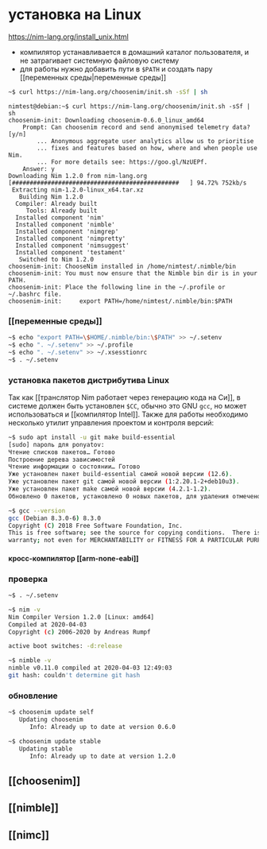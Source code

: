 # установка на Linux

https://nim-lang.org/install_unix.html

* компилятор устанавливается в домашний каталог пользователя, и не затрагивает системную файловую систему
* для работы нужно добавить пути в `$PATH` и создать пару [[переменных среды|переменные среды]]

```sh
~$ curl https://nim-lang.org/choosenim/init.sh -sSf | sh
```

```
nimtest@debian:~$ curl https://nim-lang.org/choosenim/init.sh -sSf | sh
choosenim-init: Downloading choosenim-0.6.0_linux_amd64
    Prompt: Can choosenim record and send anonymised telemetry data? [y/n]
        ... Anonymous aggregate user analytics allow us to prioritise
        ... fixes and features based on how, where and when people use Nim.
        ... For more details see: https://goo.gl/NzUEPf.
    Answer: y
Downloading Nim 1.2.0 from nim-lang.org
[###############################################   ] 94.72% 752kb/s
 Extracting nim-1.2.0-linux_x64.tar.xz
   Building Nim 1.2.0
  Compiler: Already built
     Tools: Already built
  Installed component 'nim'
  Installed component 'nimble'
  Installed component 'nimgrep'
  Installed component 'nimpretty'
  Installed component 'nimsuggest'
  Installed component 'testament'
   Switched to Nim 1.2.0
choosenim-init: ChooseNim installed in /home/nimtest/.nimble/bin
choosenim-init: You must now ensure that the Nimble bin dir is in your PATH.
choosenim-init: Place the following line in the ~/.profile or ~/.bashrc file.
choosenim-init:     export PATH=/home/nimtest/.nimble/bin:$PATH
```
### [[переменные среды]]

```sh
~$ echo "export PATH=\$HOME/.nimble/bin:\$PATH" >> ~/.setenv
~$ echo ". ~/.setenv" >> ~/.profile
~$ echo ". ~/.setenv" >> ~/.xsesstionrc
~$ . ~/.setenv
```
### установка пакетов дистрибутива Linux

Так как [[транслятор Nim работает через генерацию кода на Си]], в системе должен быть установлен `$CC`, обычно это GNU `gcc`, но может использоваться и [[компилятор Intel]]. Также для работы необходимо несколько утилит управления проектом и контроля версий:
```sh
~$ sudo apt install -u git make build-essential
[sudo] пароль для ponyatov: 
Чтение списков пакетов… Готово
Построение дерева зависимостей       
Чтение информации о состоянии… Готово
Уже установлен пакет build-essential самой новой версии (12.6).
Уже установлен пакет git самой новой версии (1:2.20.1-2+deb10u3).
Уже установлен пакет make самой новой версии (4.2.1-1.2).
Обновлено 0 пакетов, установлено 0 новых пакетов, для удаления отмечено 0 пакетов, и 14 пакетов не обновлено.
```
```sh
~$ gcc --version
gcc (Debian 8.3.0-6) 8.3.0
Copyright (C) 2018 Free Software Foundation, Inc.
This is free software; see the source for copying conditions.  There is NO
warranty; not even for MERCHANTABILITY or FITNESS FOR A PARTICULAR PURPOSE.

```
#### кросс-компилятор [[arm-none-eabi]]

### проверка

```sh
~$ . ~/.setenv

~$ nim -v
Nim Compiler Version 1.2.0 [Linux: amd64]
Compiled at 2020-04-03
Copyright (c) 2006-2020 by Andreas Rumpf

active boot switches: -d:release

~$ nimble -v
nimble v0.11.0 compiled at 2020-04-03 12:49:03
git hash: couldn't determine git hash

```

### обновление

```sh
~$ choosenim update self
   Updating choosenim
      Info: Already up to date at version 0.6.0
```
```sh
~$ choosenim update stable
   Updating stable
      Info: Already up to date at version 1.2.0
```

## [[choosenim]]
## [[nimble]]
## [[nimc]]
